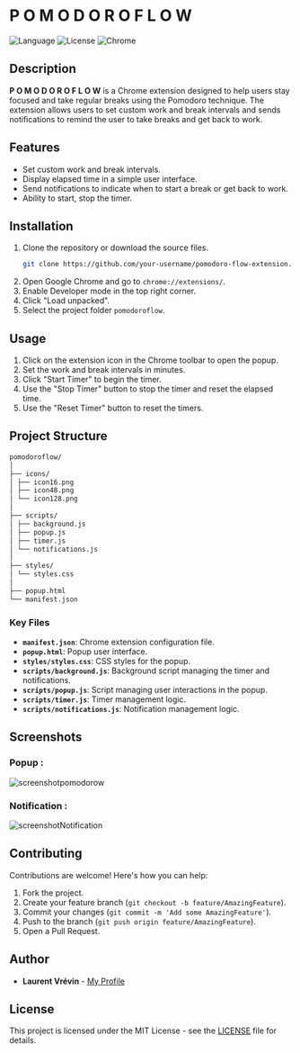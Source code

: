 # P O M O D O R O F L O W

![Language](https://img.shields.io/badge/language-JavaScript-yellow.svg)
![License](https://img.shields.io/badge/license-MIT-blue.svg)
![Chrome](https://img.shields.io/badge/chrome-extension-green.svg)

## Description

**P O M O D O R O F L O W** is a Chrome extension designed to help users stay focused and take regular breaks using the Pomodoro technique. The extension allows users to set custom work and break intervals and sends notifications to remind the user to take breaks and get back to work.

## Features

- Set custom work and break intervals.
- Display elapsed time in a simple user interface.
- Send notifications to indicate when to start a break or get back to work.
- Ability to start, stop the timer.

## Installation

1. Clone the repository or download the source files.
    ```sh
    git clone https://github.com/your-username/pomodoro-flow-extension.git
    ```
2. Open Google Chrome and go to `chrome://extensions/`.
3. Enable Developer mode in the top right corner.
4. Click "Load unpacked".
5. Select the project folder `pomodoroflow`.

## Usage

1. Click on the extension icon in the Chrome toolbar to open the popup.
2. Set the work and break intervals in minutes.
3. Click "Start Timer" to begin the timer.
4. Use the "Stop Timer" button to stop the timer and reset the elapsed time.
5. Use the "Reset Timer" button to reset the timers.

## Project Structure


   ```sh
pomodoroflow/
│
├── icons/
│ ├── icon16.png
│ ├── icon48.png
│ └── icon128.png
│
├── scripts/
│ ├── background.js
│ ├── popup.js
│ ├── timer.js
│ └── notifications.js
│
├── styles/
│ └── styles.css
│
├── popup.html
└── manifest.json
  ```


### Key Files

- **`manifest.json`**: Chrome extension configuration file.
- **`popup.html`**: Popup user interface.
- **`styles/styles.css`**: CSS styles for the popup.
- **`scripts/background.js`**: Background script managing the timer and notifications.
- **`scripts/popup.js`**: Script managing user interactions in the popup.
- **`scripts/timer.js`**: Timer management logic.
- **`scripts/notifications.js`**: Notification management logic.

## Screenshots

### Popup :
![screenshotpomodorow](https://github.com/LaurentVrevin/pomodoroflow/assets/94620399/bd85c3b9-6ecf-4c93-aea2-71821b7f9c7c)


### Notification :
![screenshotNotification](https://github.com/LaurentVrevin/pomodoroflow/assets/94620399/dd9c4f5a-eac7-4733-b393-39abdb4cfcb8)


## Contributing

Contributions are welcome! Here's how you can help:

1. Fork the project.
2. Create your feature branch (`git checkout -b feature/AmazingFeature`).
3. Commit your changes (`git commit -m 'Add some AmazingFeature'`).
4. Push to the branch (`git push origin feature/AmazingFeature`).
5. Open a Pull Request.

## Author

- **Laurent Vrévin** - [My Profile](https://github.com/LaurentVrevin)

## License

This project is licensed under the MIT License - see the [LICENSE](LICENSE) file for details.
